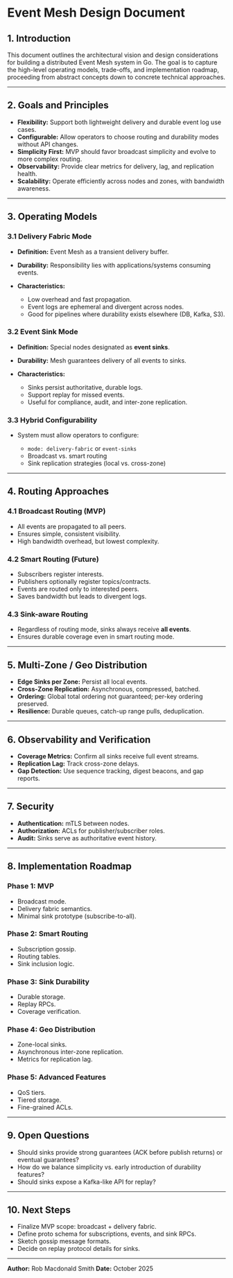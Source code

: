 # Event Mesh Design Document

## 1. Introduction

This document outlines the architectural vision and design considerations for building a distributed Event Mesh system in Go. The goal is to capture the high-level operating models, trade-offs, and implementation roadmap, proceeding from abstract concepts down to concrete technical approaches.

---

## 2. Goals and Principles

* **Flexibility:** Support both lightweight delivery and durable event log use cases.
* **Configurable:** Allow operators to choose routing and durability modes without API changes.
* **Simplicity First:** MVP should favor broadcast simplicity and evolve to more complex routing.
* **Observability:** Provide clear metrics for delivery, lag, and replication health.
* **Scalability:** Operate efficiently across nodes and zones, with bandwidth awareness.

---

## 3. Operating Models

### 3.1 Delivery Fabric Mode

* **Definition:** Event Mesh as a transient delivery buffer.
* **Durability:** Responsibility lies with applications/systems consuming events.
* **Characteristics:**

  * Low overhead and fast propagation.
  * Event logs are ephemeral and divergent across nodes.
  * Good for pipelines where durability exists elsewhere (DB, Kafka, S3).

### 3.2 Event Sink Mode

* **Definition:** Special nodes designated as **event sinks**.
* **Durability:** Mesh guarantees delivery of all events to sinks.
* **Characteristics:**

  * Sinks persist authoritative, durable logs.
  * Support replay for missed events.
  * Useful for compliance, audit, and inter-zone replication.

### 3.3 Hybrid Configurability

* System must allow operators to configure:

  * `mode: delivery-fabric` or `event-sinks`
  * Broadcast vs. smart routing
  * Sink replication strategies (local vs. cross-zone)

---

## 4. Routing Approaches

### 4.1 Broadcast Routing (MVP)

* All events are propagated to all peers.
* Ensures simple, consistent visibility.
* High bandwidth overhead, but lowest complexity.

### 4.2 Smart Routing (Future)

* Subscribers register interests.
* Publishers optionally register topics/contracts.
* Events are routed only to interested peers.
* Saves bandwidth but leads to divergent logs.

### 4.3 Sink-aware Routing

* Regardless of routing mode, sinks always receive **all events**.
* Ensures durable coverage even in smart routing mode.

---

## 5. Multi-Zone / Geo Distribution

* **Edge Sinks per Zone:** Persist all local events.
* **Cross-Zone Replication:** Asynchronous, compressed, batched.
* **Ordering:** Global total ordering not guaranteed; per-key ordering preserved.
* **Resilience:** Durable queues, catch-up range pulls, deduplication.

---

## 6. Observability and Verification

* **Coverage Metrics:** Confirm all sinks receive full event streams.
* **Replication Lag:** Track cross-zone delays.
* **Gap Detection:** Use sequence tracking, digest beacons, and gap reports.

---

## 7. Security

* **Authentication:** mTLS between nodes.
* **Authorization:** ACLs for publisher/subscriber roles.
* **Audit:** Sinks serve as authoritative event history.

---

## 8. Implementation Roadmap

### Phase 1: MVP

* Broadcast mode.
* Delivery fabric semantics.
* Minimal sink prototype (subscribe-to-all).

### Phase 2: Smart Routing

* Subscription gossip.
* Routing tables.
* Sink inclusion logic.

### Phase 3: Sink Durability

* Durable storage.
* Replay RPCs.
* Coverage verification.

### Phase 4: Geo Distribution

* Zone-local sinks.
* Asynchronous inter-zone replication.
* Metrics for replication lag.

### Phase 5: Advanced Features

* QoS tiers.
* Tiered storage.
* Fine-grained ACLs.

---

## 9. Open Questions

* Should sinks provide strong guarantees (ACK before publish returns) or eventual guarantees?
* How do we balance simplicity vs. early introduction of durability features?
* Should sinks expose a Kafka-like API for replay?

---

## 10. Next Steps

* Finalize MVP scope: broadcast + delivery fabric.
* Define proto schema for subscriptions, events, and sink RPCs.
* Sketch gossip message formats.
* Decide on replay protocol details for sinks.

---

**Author:** Rob Macdonald Smith
**Date:** October 2025
